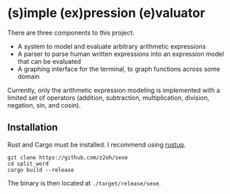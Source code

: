 # (s)imple (ex)pression (e)valuator

There are three components to this project:
* A system to model and evaluate arbitrary arithmetic expressions
* A parser to parse human written expressions into an expression model that can be evaluated
* A graphing interface for the terminal, to graph functions across some domain

Currently, only the arithmetic expression modeling is implemented with a limited set of operators (addition, subtraction, multiplication, division, negation, sin, and cosin).

## Installation
Rust and Cargo must be installed. I recommend using [rustup](https://rustup.rs/).

```
git clone https://github.com/z2oh/sexe
cd split_word
cargo build --release
```

The binary is then located at `./target/release/sexe`.
